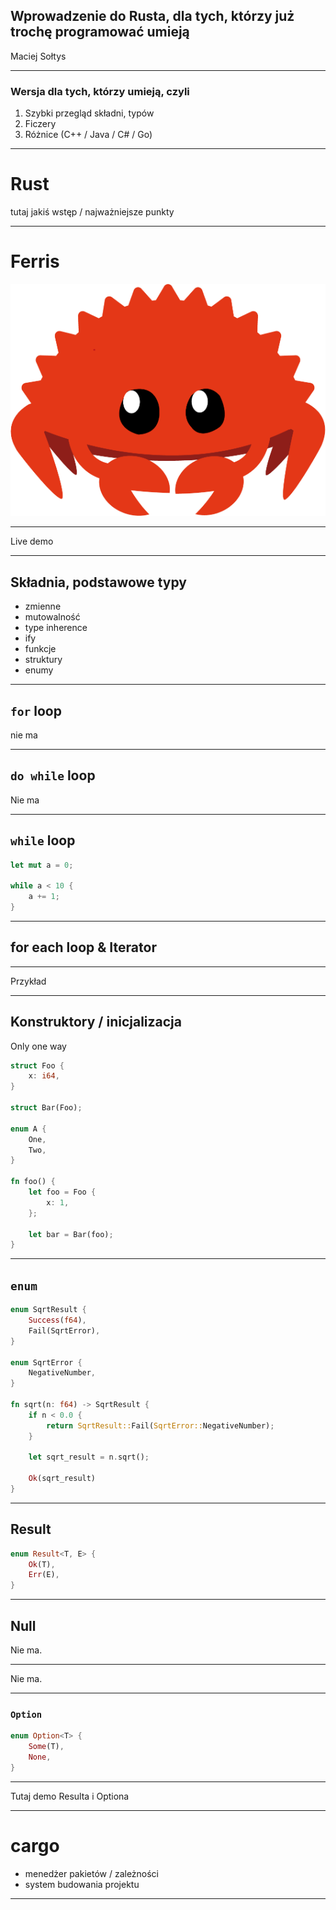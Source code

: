 ## Wprowadzenie do Rusta, dla tych, którzy już trochę programować umieją

Maciej Sołtys

---

### Wersja dla tych, którzy umieją, czyli

1. Szybki przegląd składni, typów
1. Ficzery
1. Różnice (C++ / Java / C# / Go)

---

# Rust

tutaj jakiś wstęp / najważniejsze punkty

---

# Ferris

![ferris](assets/ferris.png)

---

Live demo

---

## Składnia, podstawowe typy

- zmienne
- mutowalność
- type inherence
- ify
- funkcje
- struktury
- enumy

---

## `for` loop

nie ma

----

## `do while` loop

Nie ma

----

## `while` loop

```rust
let mut a = 0;

while a < 10 {
	a += 1;
}
```

----

## for each loop & Iterator




----

Przykład

---

## Konstruktory / inicjalizacja

Only one way

```rust
struct Foo {
	x: i64,
}

struct Bar(Foo);

enum A {
	One,
	Two,
}

fn foo() {
	let foo = Foo {
		x: 1,
	};
	
	let bar = Bar(foo);
}
```

---

## `enum`

```rust
enum SqrtResult {
	Success(f64),
	Fail(SqrtError),
}

enum SqrtError {
	NegativeNumber,
}

fn sqrt(n: f64) -> SqrtResult {
	if n < 0.0 {
		return SqrtResult::Fail(SqrtError::NegativeNumber);
	}
	
	let sqrt_result = n.sqrt();
	
	Ok(sqrt_result)
}
```

---

## Result

```rust
enum Result<T, E> {
	Ok(T),
	Err(E),
}
```

---

## Null

Nie ma.

----

Nie ma.

----

### `Option`

```rust
enum Option<T> {
	Some(T),
	None,
}
```

----

Tutaj demo Resulta i Optiona

---

# cargo

- menedżer pakietów / zależności
- system budowania projektu

---


